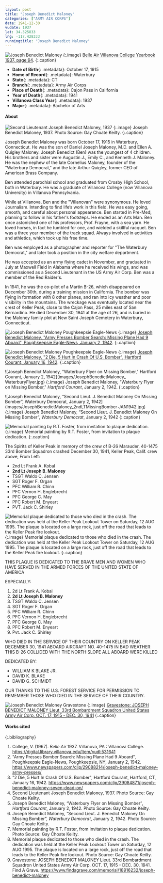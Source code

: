```yaml
---
layout: post
title: "Joseph Benedict Maloney"
categories: ["ARMY AIR CORPS"]
date: 1941-12-30
vudate: 1937
lat: 34.325833
lng: -117.428333
runningtitle: "Joseph Benedict Maloney"
---
```

![Joseph Benedict Maloney](images/JosephBenedictMaloney1.jpg)
   {:.image}
[Belle Air Villanova College Yearbook 1937, page 94](https://digital.library.villanova.edu/Item/vudl:531641).
  {:.caption}

* **Date of Birth**{: .metadata}: October 17, 1915
* **Home of Record**{: .metadata}: Waterbury
* **State**{: .metadata}: CT
* **Branch**{: .metadata}: Army Air Corps
* **Place of Death**{: .metadata}: Cajon Pass in California
* **Year of Death**{: .metadata}: 1941
* **Villanova Class Year**{: .metadata}: 1937
* **Major**{: .metadata}: Bachelor of Arts

#### About

![Second Lieutenant Joseph Benedict Maloney, 1937](images/JosephBenedictMaloney_uniform.jpg)
   {:.image}
Joseph Benedict Maloney, 1937. Photo Source: Gay Choate Keilty.
   {:.caption}

Joseph Benedict Maloney was born October 17, 1915 in Waterbury, Connecticut. He was the son of Daniel Joseph Maloney, M.D. and Ellen A. Quigley Maloney. Joseph Benedict (Ben) was the youngest of 4 children. His brothers and sister were Augustin J., Emily C., and Kenneth J. Maloney. He was the nephew of the late Cornelius Maloney, founder of the "Waterbury Democrat," and the late Arthur Quigley, former CEO of American Brass Company.

Ben attended parochial school and graduated from Crosby High School, both in Waterbury. He was a graduate of Villanova College (now Villanova University) in Villanova Pennsylvania.

While at Villanova, Ben and the "Villanovan" were synonymous. He loved Journalism. Intending to find life’s work in this field. He was easy going, smooth, and careful about personal appearance. Ben started in Pre-Med, planning to follow in his father's footsteps. He ended as an Arts Man. Ben once astonished one of his professors, Prof. Frayne, with a sea yarn. He loved horses, in fact he tumbled for one, and wielded a skillful racquet. Ben was a three year member of the track squad. Always involved in activities and athletics, which took up his free time.

Ben was employed as a photographer and reporter for "The Waterbury Democrat," and later took a position in the city welfare department.

He was accepted as an army flying cadet in November, and graduated in July at Maxwell Field in Alabama where he received his wings, and was commissioned as a Second Lieutenant in the US Army Air Corp. Ben was a member of the Red Raider's.

In 1941, he was the co-pilot of a Martin B-26, which disappeared on December 30th, during a training mission in California. The bomber was flying in formation with 8 other planes, and ran into icy weather and poor visibility in the mountains. The wreckage was eventually located near the crest of Keller Peak, close to the Cajon Pass, 25 miles east of San Bernardino. He died December 30, 1941 at the age of 26, and is buried in the Maloney family plot at New Saint Joseph Cemetery in Waterbury, Connecticut.

![Joseph Benedict Maloney Poughkeepsie Eagle-News](images/JosephBenedictMaloneyPoughkeepsieNewsArticle1.jpg)
   {:.image}
[Joseph Benedict Maloney, "Army Presses Bomber Search: Missing Plane Had 9 Aboard", Poughkeepsie Eagle-News, January 2, 1942](https://www.newspapers.com/clip/29088214/joseph-benedict-maloney-army-presses/).
  {:.caption}

![Joseph Benedict Maloney Poughkeepsie Eagle-News](images/JosephBenedictMaloneyConneticutNewsArticle2.jpg)
  {:.image}
[Joseph Benedict Maloney, "2 Die, 5 Hurt In Crash Of U.S. Bomber", Hartford Courant, January 16, 1942](https://www.newspapers.com/clip/29084871/joseph-benedict-maloney-seven-dead-on/).
  {:.caption}

![Joseph Benedict Maloney, "Waterbury Flyer on Missing Bomber," Hartford Courant, January 2, 1942](images/JosephBenedictMaloney_ WaterburyFlyer.jpg)
  {:.image}
Joseph Benedict Maloney, "Waterbury Flyer on Missing Bomber," _Hartford Courant_, January 2, 1942.
  {:.caption}

![Joseph Benedict Maloney, “Second Lieut. J. Benedict Maloney On Missing Bomber”, Waterbury Democrat, January 2, 1942](images/JosephBenedictMaloney_2ndLTMissingBomber JAN1942.jpg)
  {:.image}
Joseph Benedict Maloney, “Second Lieut. J. Benedict Maloney On Missing Bomber”, _Waterbury Democrat_, January 2, 1942
  {:.caption}


![Memorial painting by R.T. Foster, from invitation to plaque dedication.](images/JosephBenedictMaloney_MemorialSpiritsofKellerPeak.jpg)
  {:.image}
Memorial painting by R.T. Foster, from invitation to plaque dedication.
  {:.caption}

The Spirits of Keller Peak in memory of the crew of B-26 Marauder, 40-1475 33rd Bomber Squadron crashed December 30, 1941, Keller Peak, Calif. crew above, From Left:

  * 2nd Lt Frank A. Kobal
  * **2nd Lt Joseph B. Maloney**
  * TSGT Waldo C. Jensen
  * SGT Roger F. Organ
  * PFC William R. Chinn
  * PFC Vernon H. Englebrecht
  * PFC George C. May
  * PFC Robert M. Enyeart
  * PVT. Jack C. Shirley

![Memorial plaque dedicated to those who died in the crash. The dedication was held at the Keller Peak Lookout Tower on Saturday, 12 AUG 1995. The plaque is located on a large rock, just off the road that leads to the Keller Peak fire lookout.](images/JosephBenedictMaloney_MemorialPlaqueCrashSite.jpg)
  {:.image}
Memorial plaque dedicated to those who died in the crash. The dedication was held at the Keller Peak Lookout Tower on Saturday, 12 AUG 1995. The plaque is located on a large rock, just off the road that leads to the Keller Peak fire lookout.
  {:.caption}

THIS PLAQUE IS DEDICATED TO THE BRAVE MEN AND WOMEN WHO HAVE SERVED IN THE ARMED FORCES OF THE UNITED STATE OF AMERICA

ESPECIALLY:
  1. 2d Lt Frank A. Kobal
  2. **2d Lt Joseph B. Maloney**
  3. TSGT Waldo C. Jensen
  4. SGT Roger F. Organ
  5. PFC William R. Chinn
  6. PFC Vernon H. Englebrecht
  7. PFC George C. May
  8. PFC Robert M. Enyeart
  9. Pvt. Jack C. Shirley

WHO DIED IN THE SERVICE OF THEIR COUNTRY ON KELLER PEAK DECEMBER 30, 1941 ABOARD AIRCRAFT NO. 40-1475 IN BAD WEATHER THIS B-26 COLLIDED WITH THE NORTH SLOPE ALL ABOARD WERE KILLED

DEDICATED BY:
  * WILLIAM K BLAKE JR.
  * DAVID K. BLAKE
  * DAVID G. SCHMIDT

OUR THANKS TO THE U.S. FOREST SERVICE FOR PERMISSION TO REMEMBER THOSE WHO DIED IN THE SERVICE OF THEIR COUNTRY.

![Joseph Benedict Maloney Gravestone](images/JosephBenedictMaloney_gravestone.jpg)
  {:.image}
[Gravestone: JOSEPH BENEDICT MALONEY Lieut. 33rd Bombardment Squadron United States Army Air Corp. OCT. 17, 1915 - DEC. 30, 1941](https://www.findagrave.com/memorial/18916232/joseph-benedict-maloney)
  {:.caption}

#### Works cited

{:.bibliography}
1. College, V. (1967). _Belle Air_ 1937. Villanova, PA : Villanova College. <https://digital.library.villanova.edu/Item/vudl:531641>
2. "Army Presses Bomber Search: Missing Plane Had 9 Aboard", Poughkeepsie Eagle-News, Poughkeepsie, NY, January 2, 1942. <https://www.newspapers.com/clip/29088214/joseph-benedict-maloney-army-presses/>
3. "2 Die, 5 Hurt In Crash Of U.S. Bomber", Hartford Courant, Hartford, CT, January 16, 1942. <https://www.newspapers.com/clip/29084871/joseph-benedict-maloney-seven-dead-on/>
4. Second Lieutenant Joseph Benedict Maloney, 1937. Photo Source: Gay Choate Keilty.
5. Joseph Benedict Maloney, “Waterbury Flyer on Missing Bomber”, _Hartford Courant_, January 2, 1942. Photo Source: Gay Choate Keilty.
6. Joseph Benedict Maloney, “Second Lieut. J. Benedict Maloney On Missing Bomber”, _Waterbury Democrat_, January 2, 1942. Photo Source: Gay Choate Keilty.
7. Memorial painting by R.T. Foster, from invitation to plaque dedication. Photo Source: Gay Choate Keilty.
8. Memorial plaque dedicated to those who died in the crash. The dedication was held at the Keller Peak Lookout Tower on Saturday, 12 AUG 1995. The plaque is located on a large rock, just off the road that leads to the Keller Peak fire lookout. Photo Source: Gay Choate Keilty.
9. Gravestone: JOSEPH BENEDICT MALONEY Lieut. 33rd Bombardment Squadron United States Army Air Corp. OCT. 17, 1915 - DEC. 30, 1941. Find A Grave. <https://www.findagrave.com/memorial/18916232/joseph-benedict-maloney>
